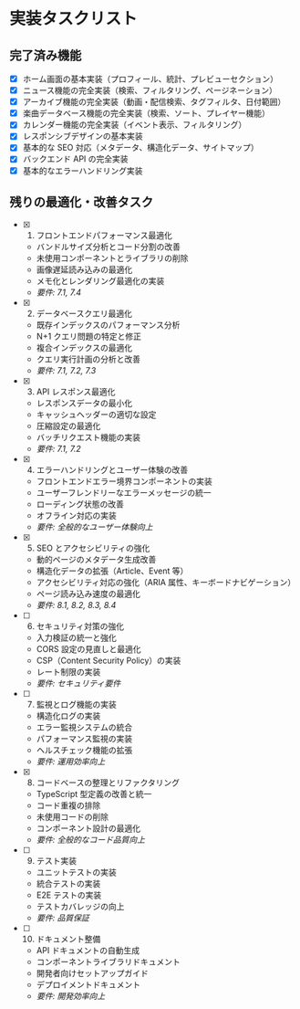 # 実装タスクリスト

## 完了済み機能

- [x] ホーム画面の基本実装（プロフィール、統計、プレビューセクション）
- [x] ニュース機能の完全実装（検索、フィルタリング、ページネーション）
- [x] アーカイブ機能の完全実装（動画・配信検索、タグフィルタ、日付範囲）
- [x] 楽曲データベース機能の完全実装（検索、ソート、プレイヤー機能）
- [x] カレンダー機能の完全実装（イベント表示、フィルタリング）
- [x] レスポンシブデザインの基本実装
- [x] 基本的な SEO 対応（メタデータ、構造化データ、サイトマップ）
- [x] バックエンド API の完全実装
- [x] 基本的なエラーハンドリング実装

## 残りの最適化・改善タスク

- [x] 1. フロントエンドパフォーマンス最適化

  - バンドルサイズ分析とコード分割の改善
  - 未使用コンポーネントとライブラリの削除
  - 画像遅延読み込みの最適化
  - メモ化とレンダリング最適化の実装
  - _要件: 7.1, 7.4_

- [x] 2. データベースクエリ最適化

  - 既存インデックスのパフォーマンス分析
  - N+1 クエリ問題の特定と修正
  - 複合インデックスの最適化
  - クエリ実行計画の分析と改善
  - _要件: 7.1, 7.2, 7.3_

- [x] 3. API レスポンス最適化

  - レスポンスデータの最小化
  - キャッシュヘッダーの適切な設定
  - 圧縮設定の最適化
  - バッチリクエスト機能の実装
  - _要件: 7.1, 7.2_

- [x] 4. エラーハンドリングとユーザー体験の改善

  - フロントエンドエラー境界コンポーネントの実装
  - ユーザーフレンドリーなエラーメッセージの統一
  - ローディング状態の改善
  - オフライン対応の実装
  - _要件: 全般的なユーザー体験向上_

- [x] 5. SEO とアクセシビリティの強化

  - 動的ページのメタデータ生成改善
  - 構造化データの拡張（Article、Event 等）
  - アクセシビリティ対応の強化（ARIA 属性、キーボードナビゲーション）
  - ページ読み込み速度の最適化
  - _要件: 8.1, 8.2, 8.3, 8.4_

- [ ] 6. セキュリティ対策の強化

  - 入力検証の統一と強化
  - CORS 設定の見直しと最適化
  - CSP（Content Security Policy）の実装
  - レート制限の実装
  - _要件: セキュリティ要件_

- [ ] 7. 監視とログ機能の実装

  - 構造化ログの実装
  - エラー監視システムの統合
  - パフォーマンス監視の実装
  - ヘルスチェック機能の拡張
  - _要件: 運用効率向上_

- [x] 8. コードベースの整理とリファクタリング

  - TypeScript 型定義の改善と統一
  - コード重複の排除
  - 未使用コードの削除
  - コンポーネント設計の最適化
  - _要件: 全般的なコード品質向上_

- [ ] 9. テスト実装

  - ユニットテストの実装
  - 統合テストの実装
  - E2E テストの実装
  - テストカバレッジの向上
  - _要件: 品質保証_

- [ ] 10. ドキュメント整備
  - API ドキュメントの自動生成
  - コンポーネントライブラリドキュメント
  - 開発者向けセットアップガイド
  - デプロイメントドキュメント
  - _要件: 開発効率向上_
